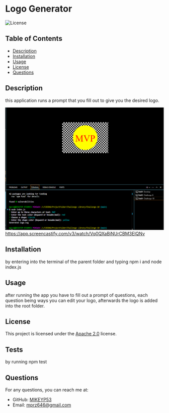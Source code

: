 # Logo Generator

![License](https://img.shields.io/badge/license-Apache%202.0-brightgreen)

## Table of Contents
- [Description](#description)
- [Installation](#installation)
- [Usage](#usage)
- [License](#license)
- [Questions](#questions)

## Description
this application runs a prompt that you fill out to give you the desired logo.

![App Image](./assets/app-showcase.png)
https://app.screencastify.com/v3/watch/Vq0QXaBiNUrCBM3EIQNv

## Installation
by entering into the terminal of the parent folder and typing npm i and node index.js

## Usage
after running the app you have to fill out a prompt of questions, each question being ways you can edit your logo, afterwards the logo is added into the root folder.

## License
This project is licensed under the [Apache 2.0](https://opensource.org/licenses/Apache-2.0) license.

## Tests
by running npm test

## Questions
For any questions, you can reach me at:
- GitHub: [MIKEYP53](https://github.com/MIKEYP53)
- Email: mprz646@gmail.com